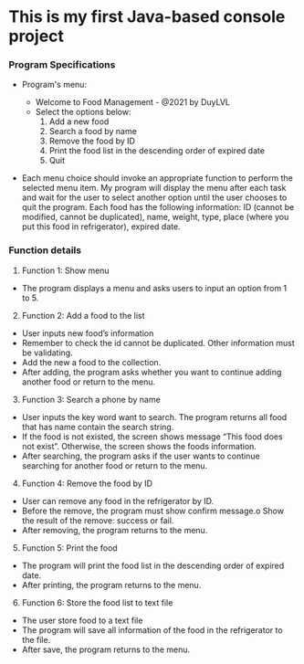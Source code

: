 # This is my first Java-based console project

### Program Specifications

- Program's menu:
	+ Welcome to Food Management - @2021 by DuyLVL
	+ Select the options below:
		1. Add a new food
		2. Search a food by name
		3. Remove the food by ID
		4. Print the food list in the descending order of expired date
		5. Quit

- Each menu choice should invoke an appropriate function to perform the selected menu item. My program will display
the menu after each task and wait for the user to select another option until the user chooses to quit the program. Each
food has the following information: ID (cannot be modified, cannot be duplicated), name, weight, type, place (where you
put this food in refrigerator), expired date. 

### Function details

1. Function 1: Show menu
- The program displays a menu and asks users to input an option from 1 to 5.

2. Function 2: Add a food to the list
- User inputs new food’s information
- Remember to check the id cannot be duplicated. Other information must be validating.
- Add the new a food to the collection.
- After adding, the program asks whether you want to continue adding another food or return to the menu.

3. Function 3: Search a phone by name
- User inputs the key word want to search. The program returns all food that has name contain the search
string.
- If the food is not existed, the screen shows message “This food does not exist”. Otherwise, the screen shows
the foods information.
- After searching, the program asks if the user wants to continue searching for another food or return to the
menu.

4. Function 4: Remove the food by ID
- User can remove any food in the refrigerator by ID.
- Before the remove, the program must show confirm message.o Show the result of the remove: success or fail.
- After removing, the program returns to the menu.

5. Function 5: Print the food
- The program will print the food list in the descending order of expired date.
- After printing, the program returns to the menu.

6. Function 6: Store the food list to text file
- The user store food to a text file
- The program will save all information of the food in the refrigerator to the file.
- After save, the program returns to the menu.